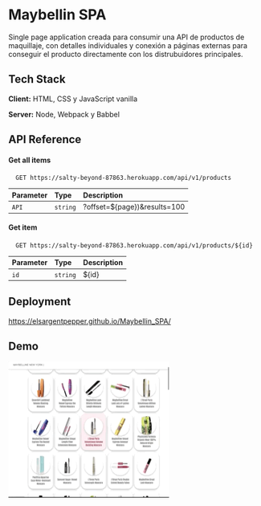 
# Maybellin SPA

Single page application creada para consumir una API de productos de maquillaje, con detalles individuales y conexión a páginas externas para conseguir el producto directamente con los distrubuidores principales.

## Tech Stack

**Client:** HTML, CSS y JavaScript vanilla

**Server:** Node, Webpack y Babbel

  
## API Reference

#### Get all items

```http
  GET https://salty-beyond-87863.herokuapp.com/api/v1/products
```

| Parameter | Type     | Description                |
| :-------- | :------- | :------------------------- |
| `API` | `string` | ?offset=${page})&results=100 |

#### Get item

```http
  GET https://salty-beyond-87863.herokuapp.com/api/v1/products/${id}
```

| Parameter | Type     | Description                       |
| :-------- | :------- | :-------------------------------- |
| `id`      | `string` | ${id} |

## Deployment

https://elsargentpepper.github.io/Maybellin_SPA/
  
## Demo

![](maybellin_spa_demo.gif "webpage demo")
